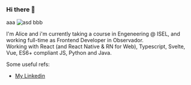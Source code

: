 ### Hi there 👋

aaa
![asd](https://www.google-analytics.com/collect?v=1&t=pageview&tid=UA-100869248-2&cid=555&dp=%2Fgithub3)
bbb

I'm Alice and i'm currently taking a course in Engeneering @ ISEL, and working full-time as Frontend Developer in Observador.  
Working with React (and React Native & RN for Web), Typescript, Svelte, Vue, ES6+ compliant JS, Python and Java.

Some useful refs:
- [My Linkedin](https://www.linkedin.com/in/alicescfernandes/)

<!--
**alicescfernandes/alicescfernandes** is a ✨ _special_ ✨ repository because its `README.md` (this file) appears on your GitHub profile.

Here are some ideas to get you started:

- 🔭 I’m currently working on ...
- 🌱 I’m currently learning ...
- 👯 I’m looking to collaborate on ...
- 🤔 I’m looking for help with ...
- 💬 Ask me about ...
- 📫 How to reach me: ...
- 😄 Pronouns: ...
- ⚡ Fun fact: ...
-->
